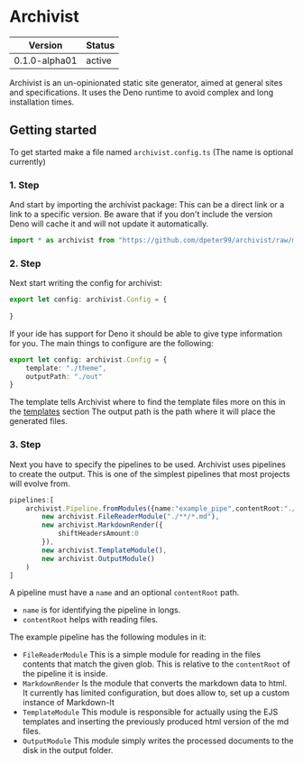 # Archivist
|Version | Status |
|---|---|
|0.1.0-alpha01 | active |

Archivist is an un-opinionated static site generator, aimed at general sites and specifications.
It uses the Deno runtime to avoid complex and long installation times.

## Getting started
To get started make a file named ``archivist.config.ts`` (The name is optional currently)
### 1. Step
And start by importing the archivist package:
This can be a direct link or a link to a specific version.
Be aware that if you don't include the version Deno will cache it and will not update it automatically.
```ts
import * as archivist from "https://github.com/dpeter99/archivist/raw/main/src/index.ts";
```
### 2. Step
Next start writing the config for archivist:
```ts
export let config: archivist.Config = {
    
}
```
If your ide has support for Deno it should be able to give type information for you.
The main things to configure are the following:
```ts
export let config: archivist.Config = {
    template: "./theme", 
    outputPath: "./out"
}
```
The template tells Archivist where to find the template files more on this in the [templates](#Templates) section 
The output path is the path where it will place the generated files.
### 3. Step
Next you have to specify the pipelines to be used.
Archivist uses pipelines to create the output. This is one of the simplest pipelines that most projects will evolve from.
```ts
pipelines:[
    archivist.Pipeline.fromModules({name:"example_pipe",contentRoot:"./content/"},
        new archivist.FileReaderModule("./**/*.md"),
        new archivist.MarkdownRender({
            shiftHeadersAmount:0
        }),
        new archivist.TemplateModule(),
        new archivist.OutputModule()
    )
]
```
A pipeline must have a ``name`` and an optional ``contentRoot`` path.
 - ``name`` is for identifying the pipeline in longs.
 - ``contentRoot`` helps with reading files.

The example pipeline has the following modules in it:
 - ``FileReaderModule`` This is a simple module for reading in the files contents that match the given glob.
This is relative to the ``contentRoot`` of the pipeline it is inside.
 - ``MarkdownRender`` Is the module that converts the markdown data to html. 
It currently has limited configuration, but does allow to, set up a custom instance of Markdown-It
 - ``TemplateModule`` This module is responsible for actually using the EJS templates and inserting the previously
produced html version of the md files.
 - ``OutputModule`` This module simply writes the processed documents to the disk in the output folder.

